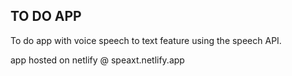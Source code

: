 ## TO DO APP

To do app with voice speech to text feature using the speech API. 

app hosted on netlify @ speaxt.netlify.app